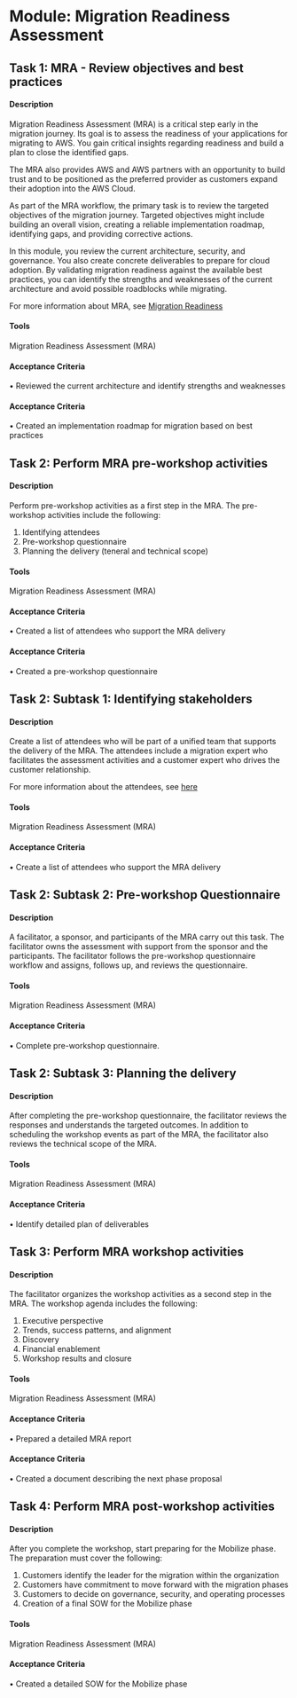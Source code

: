 
# Module: Migration Readiness Assessment
## Task 1: MRA -  Review objectives and best practices
#### Description
Migration Readiness Assessment (MRA) is a critical step early in the migration journey. Its goal is to assess the readiness of your applications for migrating to AWS. You gain critical  insights regarding readiness and build a plan to close the identified gaps. 

The MRA also provides AWS and AWS partners with an opportunity to build trust and to be positioned as the preferred provider as customers expand their adoption into the AWS Cloud.

As part of the MRA workflow, the primary task is to review the targeted objectives of the migration journey. Targeted objectives might include building an overall vision, creating a reliable implementation roadmap, identifying gaps, and providing corrective actions.

In this module, you review the current architecture, security, and governance. You also create concrete deliverables to prepare for cloud adoption. By validating migration readiness against the available best practices, you can identify the strengths and weaknesses of the current architecture and avoid possible roadblocks while migrating.

For more information about MRA, see [Migration Readiness](https://docs.aws.amazon.com/prescriptive-guidance/latest/migration-readiness/welcome.html.)
#### Tools
Migration Readiness Assessment (MRA)
#### Acceptance Criteria
• Reviewed the current architecture and identify strengths and weaknesses
#### Acceptance Criteria
• Created an implementation roadmap for migration based on best practices
## Task 2: Perform MRA pre-workshop activities
#### Description
Perform  pre-workshop activities as a first step in the MRA.  The pre-workshop activities include the following:  

1) Identifying attendees
2) Pre-workshop questionnaire 
3) Planning the delivery (teneral and technical scope)
#### Tools
Migration Readiness Assessment (MRA)
#### Acceptance Criteria
• Created a list of attendees who support the MRA delivery
#### Acceptance Criteria
• Created a pre-workshop questionnaire
## Task 2: Subtask 1: Identifying  stakeholders
#### Description
Create a list of attendees who will be part of a unified team that supports the delivery of the MRA. The attendees include a migration expert who facilitates the assessment activities and a customer expert who drives the customer relationship.

For more information about the attendees, see [here](https://docs.aws.amazon.com/prescriptive-guidance/latest/migration-readiness/assessment-meeting.html#attendees)
#### Tools
Migration Readiness Assessment (MRA)
#### Acceptance Criteria
• Create a list of attendees who support the MRA delivery
## Task 2: Subtask 2: Pre-workshop Questionnaire
#### Description
A facilitator, a sponsor, and participants of the MRA carry out this task. The facilitator owns the assessment with support from the sponsor and the participants. The facilitator follows the  pre-workshop questionnaire workflow and assigns, follows up, and reviews the questionnaire.


#### Tools
Migration Readiness Assessment (MRA)
#### Acceptance Criteria
• Complete pre-workshop  questionnaire.
## Task 2: Subtask 3: Planning the delivery
#### Description
After completing the pre-workshop questionnaire, the facilitator reviews the responses and understands the targeted outcomes. In addition to scheduling the workshop events as part of the MRA, the facilitator also  reviews the technical scope of the MRA. 
#### Tools
Migration Readiness Assessment (MRA)
#### Acceptance Criteria
• Identify detailed plan of deliverables
## Task 3: Perform MRA workshop activities
#### Description
The facilitator organizes the workshop activities as a second step in the MRA. The workshop agenda includes the following:

1) Executive perspective
2) Trends, success patterns, and alignment
3) Discovery
4) Financial enablement
5) Workshop results and closure
#### Tools
Migration Readiness Assessment (MRA)
#### Acceptance Criteria
• Prepared a detailed MRA report
#### Acceptance Criteria
• Created a document describing the next phase proposal 
## Task 4: Perform MRA post-workshop activities
#### Description
After you complete the workshop, start preparing for the Mobilize phase. The preparation must cover the following:

1) Customers identify the leader for the migration within the organization
2) Customers have commitment to move forward with the migration phases
3) Customers to decide on governance, security, and operating processes  
4) Creation of a final SOW for the Mobilize phase
#### Tools
Migration Readiness Assessment (MRA)
#### Acceptance Criteria
• Created a detailed SOW for the Mobilize phase